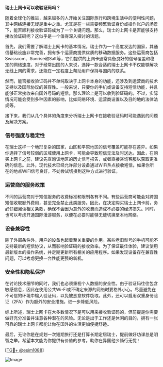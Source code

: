 **瑞士上网卡可以收验证码吗？**

随着全球化的推进，越来越多的人开始关注国际旅行和跨境生活中的便利性问题，其中网络连接无疑是重中之重。尤其是在一些需要频繁验证身份或操作账户的场景下，能否顺利接收验证码成为了一个关键问题。那么，瑞士的上网卡是否能够支持接收验证码呢？这似乎是一个值得深入探讨的话题。

首先，我们需要了解瑞士上网卡的基本情况。瑞士作为一个高度发达的国家，其通信基础设施非常完善，拥有多个运营商提供优质的移动数据服务。这些运营商包括Swisscom、Sunrise和Salt等，它们提供的上网卡通常具备良好的信号覆盖和稳定的网络速度。对于经常出国的人来说，选择一款合适的瑞士上网卡不仅能够解决无线上网的需求，还能在一定程度上帮助用户保持与国内的联系。

然而，能否接收验证码并不单纯取决于上网卡本身的功能，还涉及到运营商的技术支持以及国际协议的兼容性。一般来说，只要你的手机或设备支持短信功能，并且能够正常接收来自国外号码的短信，那么理论上是可以收到验证码的。不过，实际情况可能会受到多种因素的影响，比如网络环境、运营商设置以及目的地的法律法规等。

接下来，我们从几个具体的角度来分析瑞士上网卡在接收验证码时可能遇到的问题及解决方案。

### **信号强度与稳定性**

在瑞士这样一个地形复杂的国家，山区和平原地区的信号覆盖可能存在差异。如果你选择了信号较弱的区域使用上网卡，可能会导致短信无法及时送达。因此，在购买上网卡之前，建议先查询该地区的历史信号报告，或者直接咨询客服以获取更准确的信息。此外，现代技术已经允许部分设备通过WiFi热点接收短信，如果你所在的地点WiFi信号良好，不妨尝试切换到这种方式进行验证。

### **运营商的服务政策**

不同的运营商对于短信服务的收费标准和限制各有不同。有些运营商可能会对跨国短信收取额外费用，甚至完全禁止此类服务。因此，在决定购买瑞士上网卡前，务必仔细阅读相关条款，确保不会因为意外的收费而造成不必要的经济损失。同时，也可以考虑开通国际漫游服务，以便在必要时能够无缝切换至本地网络。

### **设备兼容性**

除了外部条件外，用户的设备也起着至关重要的作用。某些老旧型号的手机可能不支持最新的短信协议，从而影响验证码的接收效率。为了保证最佳体验，建议使用最新版本的操作系统，并定期更新所有相关的应用程序。如果发现设备存在兼容性问题，可以考虑更换一台性能更强的新机。

### **安全性和隐私保护**

在讨论技术细节的同时，我们也必须重视个人数据的安全性。由于验证码往往包含敏感信息，因此在使用公共Wi-Fi或不确定来源的网络时要格外小心。尽量避免在不可信的环境中输入验证码，以免被恶意软件窃取。此外，还可以启用双重身份验证（2FA）作为额外的安全措施，进一步降低风险。

综上所述，瑞士上网卡在大多数情况下是可以用来接收验证码的，但前提是你需要做好充分准备并注意各种潜在的风险。无论是出于工作还是休闲的目的，拥有一张可靠的瑞士上网卡都能让你在国外的生活更加便捷舒适。

最后，无论你是在规划一次短期旅行还是打算长期定居瑞士，提前做好功课总是明智之举。希望本文能为你提供有价值的参考，助你在异国他乡畅行无忧！

[[TG💪+ @esim1088](https://t.me/s/esim1088)]

![Image](https://i.postimg.cc/4NQfJmqS/Snipaste-2025-05-13-00-14-12.png)